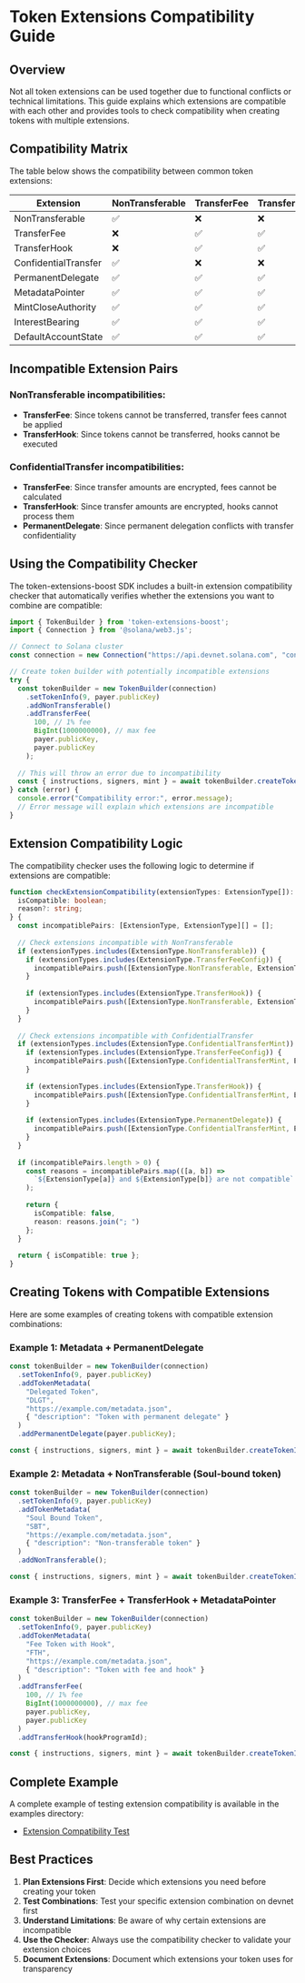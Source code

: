 # Token Extensions Compatibility Guide

## Overview

Not all token extensions can be used together due to functional conflicts or technical limitations. This guide explains which extensions are compatible with each other and provides tools to check compatibility when creating tokens with multiple extensions.

## Compatibility Matrix

The table below shows the compatibility between common token extensions:

| Extension            | NonTransferable | TransferFee | TransferHook | ConfidentialTransfer | PermanentDelegate | MetadataPointer |
|----------------------|-----------------|-------------|--------------|----------------------|-------------------|-----------------|
| NonTransferable      | ✅              | ❌          | ❌           | ✅                   | ✅                | ✅              |
| TransferFee          | ❌              | ✅          | ✅           | ❌                   | ✅                | ✅              |
| TransferHook         | ❌              | ✅          | ✅           | ❌                   | ✅                | ✅              |
| ConfidentialTransfer | ✅              | ❌          | ❌           | ✅                   | ❌                | ✅              |
| PermanentDelegate    | ✅              | ✅          | ✅           | ❌                   | ✅                | ✅              |
| MetadataPointer      | ✅              | ✅          | ✅           | ✅                   | ✅                | ✅              |
| MintCloseAuthority   | ✅              | ✅          | ✅           | ✅                   | ✅                | ✅              |
| InterestBearing      | ✅              | ✅          | ✅           | ✅                   | ✅                | ✅              |
| DefaultAccountState  | ✅              | ✅          | ✅           | ✅                   | ✅                | ✅              |

## Incompatible Extension Pairs

### NonTransferable incompatibilities:

- **TransferFee**: Since tokens cannot be transferred, transfer fees cannot be applied
- **TransferHook**: Since tokens cannot be transferred, hooks cannot be executed

### ConfidentialTransfer incompatibilities:

- **TransferFee**: Since transfer amounts are encrypted, fees cannot be calculated
- **TransferHook**: Since transfer amounts are encrypted, hooks cannot process them
- **PermanentDelegate**: Since permanent delegation conflicts with transfer confidentiality

## Using the Compatibility Checker

The token-extensions-boost SDK includes a built-in extension compatibility checker that automatically verifies whether the extensions you want to combine are compatible:

```typescript
import { TokenBuilder } from 'token-extensions-boost';
import { Connection } from '@solana/web3.js';

// Connect to Solana cluster
const connection = new Connection("https://api.devnet.solana.com", "confirmed");

// Create token builder with potentially incompatible extensions
try {
  const tokenBuilder = new TokenBuilder(connection)
    .setTokenInfo(9, payer.publicKey)
    .addNonTransferable()
    .addTransferFee(
      100, // 1% fee
      BigInt(1000000000), // max fee
      payer.publicKey, 
      payer.publicKey
    );
    
  // This will throw an error due to incompatibility
  const { instructions, signers, mint } = await tokenBuilder.createTokenInstructions(payer.publicKey);
} catch (error) {
  console.error("Compatibility error:", error.message);
  // Error message will explain which extensions are incompatible
}
```

## Extension Compatibility Logic

The compatibility checker uses the following logic to determine if extensions are compatible:

```typescript
function checkExtensionCompatibility(extensionTypes: ExtensionType[]): {
  isCompatible: boolean;
  reason?: string;
} {
  const incompatiblePairs: [ExtensionType, ExtensionType][] = [];
  
  // Check extensions incompatible with NonTransferable
  if (extensionTypes.includes(ExtensionType.NonTransferable)) {
    if (extensionTypes.includes(ExtensionType.TransferFeeConfig)) {
      incompatiblePairs.push([ExtensionType.NonTransferable, ExtensionType.TransferFeeConfig]);
    }
    
    if (extensionTypes.includes(ExtensionType.TransferHook)) {
      incompatiblePairs.push([ExtensionType.NonTransferable, ExtensionType.TransferHook]);
    }
  }
  
  // Check extensions incompatible with ConfidentialTransfer
  if (extensionTypes.includes(ExtensionType.ConfidentialTransferMint)) {
    if (extensionTypes.includes(ExtensionType.TransferFeeConfig)) {
      incompatiblePairs.push([ExtensionType.ConfidentialTransferMint, ExtensionType.TransferFeeConfig]);
    }
    
    if (extensionTypes.includes(ExtensionType.TransferHook)) {
      incompatiblePairs.push([ExtensionType.ConfidentialTransferMint, ExtensionType.TransferHook]);
    }
    
    if (extensionTypes.includes(ExtensionType.PermanentDelegate)) {
      incompatiblePairs.push([ExtensionType.ConfidentialTransferMint, ExtensionType.PermanentDelegate]);
    }
  }
  
  if (incompatiblePairs.length > 0) {
    const reasons = incompatiblePairs.map(([a, b]) => 
      `${ExtensionType[a]} and ${ExtensionType[b]} are not compatible`
    );
    
    return {
      isCompatible: false,
      reason: reasons.join("; ")
    };
  }
  
  return { isCompatible: true };
}
```

## Creating Tokens with Compatible Extensions

Here are some examples of creating tokens with compatible extension combinations:

### Example 1: Metadata + PermanentDelegate

```typescript
const tokenBuilder = new TokenBuilder(connection)
  .setTokenInfo(9, payer.publicKey)
  .addTokenMetadata(
    "Delegated Token", 
    "DLGT", 
    "https://example.com/metadata.json",
    { "description": "Token with permanent delegate" }
  )
  .addPermanentDelegate(payer.publicKey);

const { instructions, signers, mint } = await tokenBuilder.createTokenInstructions(payer.publicKey);
```

### Example 2: Metadata + NonTransferable (Soul-bound token)

```typescript
const tokenBuilder = new TokenBuilder(connection)
  .setTokenInfo(9, payer.publicKey)
  .addTokenMetadata(
    "Soul Bound Token", 
    "SBT", 
    "https://example.com/metadata.json",
    { "description": "Non-transferable token" }
  )
  .addNonTransferable();

const { instructions, signers, mint } = await tokenBuilder.createTokenInstructions(payer.publicKey);
```

### Example 3: TransferFee + TransferHook + MetadataPointer

```typescript
const tokenBuilder = new TokenBuilder(connection)
  .setTokenInfo(9, payer.publicKey)
  .addTokenMetadata(
    "Fee Token with Hook", 
    "FTH", 
    "https://example.com/metadata.json",
    { "description": "Token with fee and hook" }
  )
  .addTransferFee(
    100, // 1% fee
    BigInt(1000000000), // max fee
    payer.publicKey,
    payer.publicKey
  )
  .addTransferHook(hookProgramId);

const { instructions, signers, mint } = await tokenBuilder.createTokenInstructions(payer.publicKey);
```

## Complete Example

A complete example of testing extension compatibility is available in the examples directory:
- [Extension Compatibility Test](../examples/extension-compatibility-test/test-extension-compatibility.ts)

## Best Practices

1. **Plan Extensions First**: Decide which extensions you need before creating your token
2. **Test Combinations**: Test your specific extension combination on devnet first
3. **Understand Limitations**: Be aware of why certain extensions are incompatible
4. **Use the Checker**: Always use the compatibility checker to validate your extension choices
5. **Document Extensions**: Document which extensions your token uses for transparency 